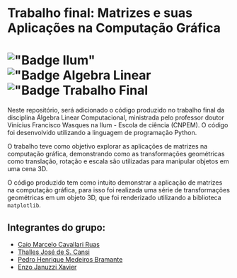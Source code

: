 # Trabalho final: Matrizes e suas Aplicações na Computação Gráfica

# !["Badge Ilum"](https://img.shields.io/badge/Ilum%20-%20purple) !["Badge Algebra Linear](https://img.shields.io/badge/%C3%81lgebra%20Linear%20Computacional-blue) !["Badge Trabalho Final](https://img.shields.io/badge/Trabalho%20Final-green%20)

Neste repositório, será adicionado o código produzido no trabalho final da disciplina Álgebra Linear Computacional, ministrada pelo professor doutor Vinícius Francisco Wasques na Ilum - Escola de ciência (CNPEM). O código foi desenvolvido utilizando a linguagem de programação Python.

O trabalho teve como objetivo explorar as aplicações de matrizes na computação gráfica, demonstrando como as transformações geométricas como translação, rotação e escala são utilizadas para manipular objetos em uma cena 3D.

O código produzido tem como intuito demonstrar a aplicação de matrizes na computação gráfica, para isso foi realizada uma série de transformações geométricas em um objeto 3D, que foi renderizado utilizando a biblioteca `matplotlib`.

## Integrantes do grupo:

- [Caio Marcelo Cavallari Ruas](https://github.com/CaioRuas24010)
- [Thalles José de S. Cansi](https://github.com/thallescansi)
- [Pedro Henrique Medeiros Bramante](https://github.com/PedroBramante)
- [Enzo Januzzi Xavier](https://github.com/EnzoJanuzzi)
